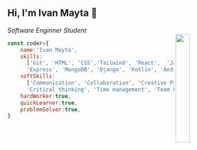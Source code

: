 ## Hi, I'm Ivan Mayta 🔭
<p><em>Software Enginner Student</br>
<img src="https://github.com/ivanmayta/ivanmayta/assets/94296898/c3298d69-1780-4771-9b7a-7838cd75cc55" width="25%" align="right" />

</em></p>

```javascript
const coder={
    name:'Ivan Mayta',
    skills:
      ['Git', 'HTML', 'CSS','Tailwind', 'React',  'Javascript', 'Node',
      'Express', 'MongoDB', 'Django', 'Kotlin', 'Android Studio' ],
    softSkills:
      ['Communication', 'Collaboration', 'Creative Problem Solving',
      'Critical thinking', 'Time management', 'Team Leadership'],
    hardWorker:true,
    quickLearner:true,
    problemSolver:true,
}
```
<!--
**ivanmayta/ivanmayta** is a ✨ _special_ ✨ repository because its `README.md` (this file) appears on your GitHub profile.

Here are some ideas to get you started:

- 🔭 I’m currently working on ...
- 🌱 I’m currently learning ...
- 👯 I’m looking to collaborate on ...
- 🤔 I’m looking for help with ...
- 💬 Ask me about ...
- 📫 How to reach me: ...
- 😄 Pronouns: ...
- ⚡ Fun fact: ...
-->
